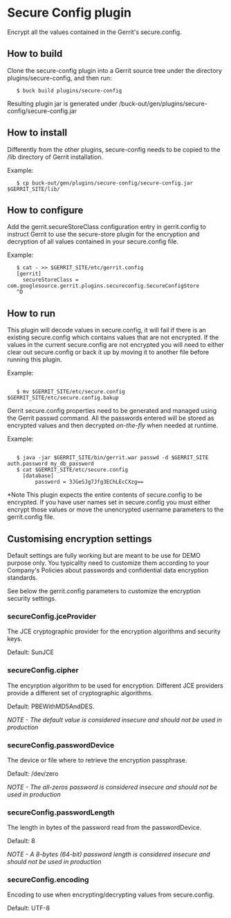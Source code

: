 # Secure Config plugin

Encrypt all the values contained in the Gerrit's secure.config.

## How to build

Clone the secure-config plugin into a Gerrit source tree under the
directory plugins/secure-config, and then run:

```
   $ buck build plugins/secure-config
```

Resulting plugin jar is generated under
/buck-out/gen/plugins/secure-config/secure-config.jar

## How to install

Differently from the other plugins, secure-config needs to be copied to the /lib
directory of Gerrit installation.

Example:

```
   $ cp buck-out/gen/plugins/secure-config/secure-config.jar $GERRIT_SITE/lib/
```

## How to configure

Add the gerrit.secureStoreClass configuration entry in gerrit.config to instruct
Gerrit to use the secure-store plugin for the encryption and decryption of all
values contained in your secure.config file.

Example:

```
   $ cat - >> $GERRIT_SITE/etc/gerrit.config
   [gerrit]
     secureStoreClass = com.googlesource.gerrit.plugins.secureconfig.SecureConfigStore
   ^D
```

## How to run

This plugin will decode values in secure.config, it will fail if there
is an existing secure.config which contains values that are not encrypted.
If the values in the current secure.config are not encrypted you will need
to either clear out secure.config or back it up by moving it to another file
before running this plugin.

Example:
```

   $ mv $GERRIT_SITE/etc/secure.config $GERRIT_SITE/etc/secure.config.bakup

```

Gerrit secure.config properties need to be generated and managed using the
Gerrit passwd command. All the passwords entered will be stored as
encrypted values and then decrypted *on-the-fly* when needed at runtime.

Example:
```

   $ java -jar $GERRIT_SITE/bin/gerrit.war passwd -d $GERRIT_SITE auth.password my_db_password
   $ cat $GERRIT_SITE/etc/secure.config
     [database]
         password = 3JGeSJg7Jfg3EChLEcCXzg==

```

*Note This plugin expects the entire contents of secure.config to be encrypted.
If you have user names set in secure.config you must either encrypt those values
or move the unencrypted username parameters to the gerrit.config file.

## Customising encryption settings

Default settings are fully working but are meant to be use for DEMO purpose
only. You typicallty need to customize them according to your Company's Policies
about passwords and confidential data encryption standards.

See below the gerrit.config parameters to customize the encryption security
settings.

### secureConfig.jceProvider

The JCE cryptographic provider for the encryption algorithms
and security keys.

Default: SunJCE

### secureConfig.cipher

The encyrption algorithm to be used for encryption. Different JCE providers
provide a different set of cryptographic algorithms.

Default: PBEWithMD5AndDES.

*NOTE - The default value is considered insecure and should not be used in
production*

### secureConfig.passwordDevice

The device or file where to retrieve the encryption passphrase.

Default: /dev/zero

*NOTE - The all-zeros password is considered insecure and should not be used in
production*

### secureConfig.passwordLength

The length in bytes of the password read from the passwordDevice.

Default: 8

*NOTE - A 8-bytes (64-bit) password length is considered insecure and should not
be used in production*

### secureConfig.encoding

Encoding to use when encrypting/decrypting values from secure.config.

Default: UTF-8

